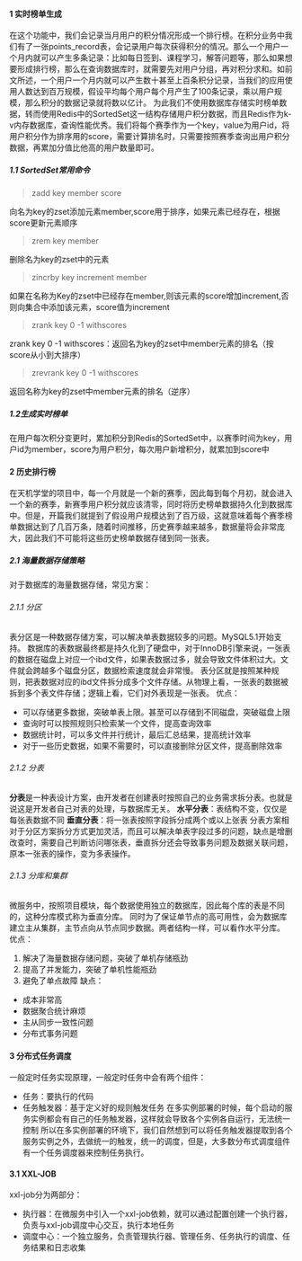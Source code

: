 #### 1 实时榜单生成
在这个功能中，我们会记录当月用户的积分情况形成一个排行榜。在积分业务中我们有了一张points_record表，会记录用户每次获得积分的情况。那么一个用户一个月内就可以产生多条记录：比如每日签到、课程学习，解答问题等，那么如果想要形成排行榜，那么在查询数据库时，就需要先对用户分组，再对积分求和。如前文所述，一个用户一个月内就可以产生数十甚至上百条积分记录，当我们的应用使用人数达到百万规模，假设平均每个用户每个月产生了100条记录，乘以用户规模，那么积分的数据记录就将数以亿计。
为此我们不使用数据库存储实时榜单数据，转而使用Redis中的SortedSet这一结构存储用户积分数据，而且Redis作为k-v内存数据库，查询性能优秀。我们将每个赛季作为一个key，value为用户id，将用户积分作为排序用的score，需要计算排名时，只需要按照赛季查询出用户积分数据，再累加分值比他高的用户数量即可。

##### 1.1 SortedSet常用命令
> zadd key member score

向名为key的zset添加元素member,score用于排序，如果元素已经存在，根据score更新元素顺序

> zrem key member

删除名为key的zset中的元素

>   zincrby key increment member 

如果在名称为Key的zset中已经存在member,则该元素的score增加increment,否则向集合中添加该元素，score值为increment

> zrank key 0 -1 withscores

 zrank key 0 -1 withscores：返回名为key的zset中member元素的排名（按score从小到大排序）
 
> zrevrank key 0 -1 withscores

返回名称为key的zset中member元素的排名（逆序）

##### 1.2生成实时榜单
在用户每次积分变更时，累加积分到Redis的SortedSet中，以赛季时间为key，用户id为member，score为用户积分，每次用户新增积分，就累加到score中

#### 2 历史排行榜
在天机学堂的项目中，每一个月就是一个新的赛季，因此每到每个月初，就会进入一个新的赛季，新赛季用户积分就应该清零，同时将历史榜单数据持久化到数据库中。但是，开篇我们就提到了假设用户规模达到了百万级，这就意味着每个赛季榜单数据达到了几百万条，随着时间推移，历史赛季越来越多，数据量将会非常庞大，因此我们不可能将这些历史榜单数据存储到同一张表。

##### 2.1 海量数据存储策略
对于数据库的海量数据存储，常见方案：

###### 2.1.1 分区
表分区是一种数据存储方案，可以解决单表数据较多的问题。MySQL5.1开始支持。
数据库的表数据最终都是持久化到了硬盘中，对于InnoDB引擎来说，一张表的数据在磁盘上对应一个ibd文件，如果表数据过多，就会导致文件体积过大。文件就会跨越多个磁盘分区，数据检索速度就会非常慢。
表分区就是按照某种规则，把表数据对应的ibd文件拆分成多个文件存储。从物理上看，一张表的数据被拆到多个表文件存储；逻辑上看，它们对外表现是一张表。
优点：
* 可以存储更多数据，突破单表上限。甚至可以存储到不同磁盘，突破磁盘上限
* 查询时可以按照规则只检索某一个文件，提高查询效率
* 数据统计时，可以多文件并行统计，最后汇总结果，提高统计效率
* 对于一些历史数据，如果不需要时，可以直接删除分区文件，提高删除效率

###### 2.1.2 分表
**分表**是一种表设计方案，由开发者在创建表时按照自己的业务需求拆分表。也就是说这是开发者自己对表的处理，与数据库无关。
**水平分表**：表结构不变，仅仅是每张表数据不同
**垂直分表**：将一张表按照字段拆分成两个或以上张表
分表方案相对于分区方案拆分方式更加灵活，而且可以解决单表字段过多的问题，缺点是增删改查时，需要自己判断访问哪张表，垂直拆分还会导致事务问题及数据关联问题，原本一张表的操作，变为多表操作。

###### 2.1.3 分库和集群
微服务中，按照项目模块，每个数据使用独立的数据库，因此每个库的表是不同的，这种分库模式称为垂直分库。
同时为了保证单节点的高可用性，会为数据库建立主从集群，主节点向从节点同步数据。两者结构一样，可以看作水平分库。
优点：
1. 解决了海量数据存储问题，突破了单机存储瓶劲
2. 提高了并发能力，突破了单机性能瓶劲
3. 避免了单点故障
缺点：
- 成本非常高
- 数据聚合统计麻烦
- 主从同步一致性问题
- 分布式事务问题

#### 3 分布式任务调度
一般定时任务实现原理，一般定时任务中会有两个组件：
* 任务：要执行的代码
* 任务触发器：基于定义好的规则触发任务
在多实例部署的时候，每个启动的服务实例都会有自己的任务触发器，这样就会导致各个实例各自运行，无法统一控制
所以在多实例部署的环境下，我们自然想到可以将任务触发器提取到各个服务实例之外，去做统一的触发，统一的调度，但是，大多数分布式调度组件有一个任务调度器来控制任务执行。

#### 3.1 XXL-JOB
xxl-job分为两部分：
* 执行器：在微服务中引入一个xxl-job依赖，就可以通过配置创建一个执行器，负责与xxl-job调度中心交互，执行本地任务
* 调度中心：一个独立服务，负责管理执行器、管理任务、任务执行的调度、任务结果和日志收集


